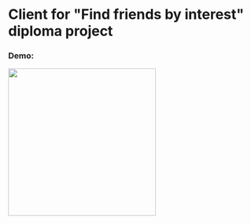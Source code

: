 # Client for "Find friends by interest" diploma project

### Demo:
<!-- ![](https://github.com/leopold-the-code/client/blob/main/assets/demo.gif | width=100) -->
<img src="https://github.com/leopold-the-code/client/blob/main/assets/demo.gif" height="300" />